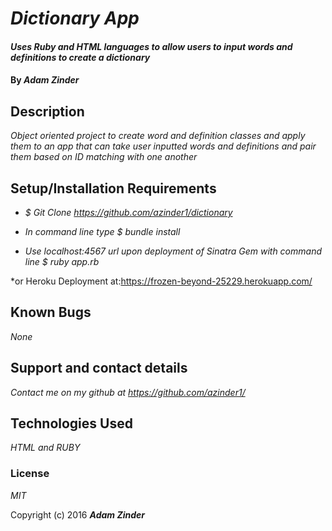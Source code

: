 # _Dictionary App_

#### _Uses Ruby and HTML languages to allow users to input words and definitions to create a dictionary_

#### By _**Adam Zinder**_

## Description

_Object oriented project to create word and definition classes and apply them to an app that can take user inputted words and definitions and pair them based on ID matching with one another_

## Setup/Installation Requirements

* _$ Git Clone https://github.com/azinder1/dictionary_

* _In command line type $ bundle install_

* _Use localhost:4567 url upon deployment of Sinatra Gem with command line $ ruby app.rb_

*or Heroku Deployment at:https://frozen-beyond-25229.herokuapp.com/ 

## Known Bugs

_None_

## Support and contact details

_Contact me on my github at https://github.com/azinder1/_

## Technologies Used

_HTML and RUBY_

### License

*MIT*

Copyright (c) 2016 **_Adam Zinder_**
